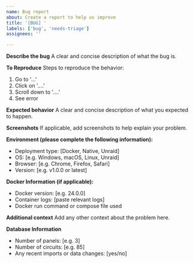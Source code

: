 ```yaml
---
name: Bug report
about: Create a report to help us improve
title: '[BUG] '
labels: ['bug', 'needs-triage']
assignees: ''

---
```


**Describe the bug**
A clear and concise description of what the bug is.

**To Reproduce**
Steps to reproduce the behavior:
1. Go to '...'
2. Click on '....'
3. Scroll down to '....'
4. See error

**Expected behavior**
A clear and concise description of what you expected to happen.

**Screenshots**
If applicable, add screenshots to help explain your problem.

**Environment (please complete the following information):**
- Deployment type: [Docker, Native, Unraid]
- OS: [e.g. Windows, macOS, Linux, Unraid]
- Browser: [e.g. Chrome, Firefox, Safari]
- Version: [e.g. v1.0.0 or latest]

**Docker Information (if applicable):**
- Docker version: [e.g. 24.0.0]
- Container logs: [paste relevant logs]
- Docker run command or compose file used

**Additional context**
Add any other context about the problem here.

**Database Information**
- Number of panels: [e.g. 3]
- Number of circuits: [e.g. 85]
- Any recent imports or data changes: [yes/no]